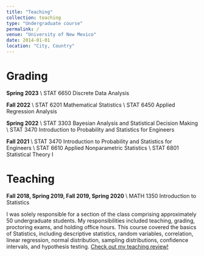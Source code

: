 ```yaml
---
title: "Teaching"
collection: teaching
type: "Undergraduate course"
permalink: /
venue: "University of New Mexico"
date: 2014-01-01
location: "City, Country"
---
```

Grading
======

**Spring 2023** \\
STAT 6650 Discrete Data Analysis

**Fall 2022** \\
STAT 6201 Mathematical Statistics \\
STAT 6450 Applied Regression Analysis

**Spring 2022** \\
STAT 3303 Bayesian Analysis and Statistical Decision Making \\
STAT 3470 Introduction to Probability and Statistics for Engineers

**Fall 2021** \\
STAT 3470 Introduction to Probability and Statistics for Engineers \\
STAT 6610 Applied Nonparametric Statistics \\
STAT 6801 Statistical Theory I

Teaching
======

**Fall 2018, Spring 2019, Fall 2019, Spring 2020** \\
MATH 1350 Introduction to Statistics

I was solely responsible for a section of the class comprising approximately 50 undergraduate students. My responsibilities included teaching, grading, proctoring exams, and holding office hours. This course covered the basics of Statistics, including descriptive statistics, random variables, correlation, linear regression, normal distribution, sampling distributions, confidence intervals, and hypothesis testing. [Check out my teaching review!](https://www.ratemyprofessors.com/professor/2507665)
